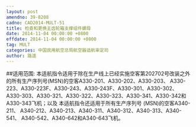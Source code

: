 ```yaml
---
layout: post
amendno: 39-8208
cadno: CAD2014-MULT-51
title: 检查和更换主齿轮箱支撑组件螺母
date: 2014-11-04 00:00:00 +0800
effdate: 2014-11-04 00:00:00 +0800
tag: MULT
categories: 中国民用航空总局航空器适航审定司
author: 路遥
---
```


##适用范围:
本适航指令适用于除在生产线上已经实施空客第202702号改装之外的所有生产序列号(MSN)的空客A330-201、A330-202、A330-203、 A330-223、A330-223F、A330-243、A330-243F、A330-301、A330-302、 A330-303、A330-321、A330-322、A330-323、A330-341、A330-342和 A330-343飞机；以及
本适航指令还适用于所有生产序列号 (MSN)的空客A340-211、 A340-212、A340-213、A340-311、A340-312、A340-313、A340-541、 A340-542、A340-642和A340-643飞机。

